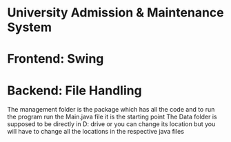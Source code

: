 # University Admission & Maintenance System
# Frontend: Swing
# Backend: File Handling
The management folder is the package which has all the code and to run the program run the Main.java file it is the starting point
The Data folder is supposed to be directly in D: drive or you can change its location but you will have to change all the locations in the respective java files
